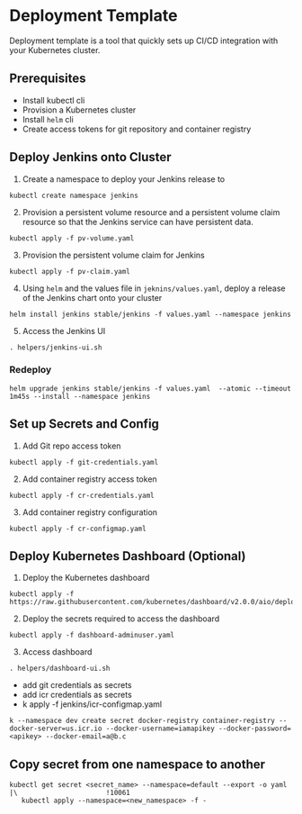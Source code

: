 # Deployment Template

Deployment template is a tool that quickly sets up CI/CD integration with your Kubernetes cluster.

## Prerequisites 
- Install kubectl cli
- Provision a Kubernetes cluster
- Install `helm` cli
- Create access tokens for git repository and container registry


## Deploy Jenkins onto Cluster
1. Create a namespace to deploy your Jenkins release to
```
kubectl create namespace jenkins
```
2. Provision a persistent volume resource and a persistent volume claim resource so that the Jenkins service can have persistent data.
```
kubectl apply -f pv-volume.yaml
```
3. Provision the persistent volume claim for Jenkins
```
kubectl apply -f pv-claim.yaml 
```
4. Using `helm` and the values file in `jeknins/values.yaml`, deploy a release of the Jenkins chart onto your cluster
```
helm install jenkins stable/jenkins -f values.yaml --namespace jenkins
```
5. Access the Jenkins UI
```
. helpers/jenkins-ui.sh 
```

### Redeploy
```
helm upgrade jenkins stable/jenkins -f values.yaml  --atomic --timeout 1m45s --install --namespace jenkins
```

## Set up Secrets and Config
1. Add Git repo access token
```
kubectl apply -f git-credentials.yaml
```
2. Add container registry access token
```
kubectl apply -f cr-credentials.yaml
```
3. Add container registry configuration
```
kubectl apply -f cr-configmap.yaml
```
## Deploy Kubernetes Dashboard (Optional)
1. Deploy the Kubernetes dashboard
```
kubectl apply -f https://raw.githubusercontent.com/kubernetes/dashboard/v2.0.0/aio/deploy/recommended.yaml
```
2. Deploy the secrets required to access the dashboard
```
kubectl apply -f dashboard-adminuser.yaml
```
3. Access dashboard
```
. helpers/dashboard-ui.sh
```
- add git credentials as secrets
- add icr credentials as secrets
- k apply -f jenkins/icr-configmap.yaml 

```
k --namespace dev create secret docker-registry container-registry --docker-server=us.icr.io --docker-username=iamapikey --docker-password=<apikey> --docker-email=a@b.c
```

## Copy secret from one namespace to another

```
kubectl get secret <secret_name> --namespace=default --export -o yaml |\                      !10061
   kubectl apply --namespace=<new_namespace> -f - 
```
